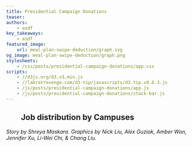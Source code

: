 ```yaml
---
title: Presidential Campaign Donations
teaser:
authors:
    - asdf
key_takeaways:
    - asdf
featured_image:
    url: meal-plan-swipe-deduction/graph.svg
og_image: meal-plan-swipe-deduction/graph.png
stylesheets:
    - /css/posts/presidential-campaign-donations/app.css
scripts:
    - //d3js.org/d3.v3.min.js
    - //labratrevenge.com/d3-tip/javascripts/d3.tip.v0.6.3.js
    - /js/posts/presidential-campaign-donations/app.js
    - /js/posts/presidential-campaign-donations/stack-bar.js
---
```


<figure class="chart-container">
    <h2>Job distribution by Campuses</h2>
    <div class="chart" id="stack-bar"></div>
</figure>

*Story by Shreya Maskara. Graphics by Nick Liu, Alex Guziak, Amber Won, Jennifer Xu, Li-Wei Chi, & Chang Liu.*
